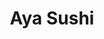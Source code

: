 ---
layout: place
title: "Aya Sushi"
permalink: /new-york/new-york/aya-sushi.html
stateAbbr: NY
stateName: New York
cityName: New York
seo:
  name: "Aya Sushi"
  type: Restaurant
  links: http://www.ayasushinewyork.com/
description: "Tiny, unadorned sushi place also preparing a long menu of familiar Japanese entrees. Looking for sushi in New York, New York? Check out Aya Sushi for a delig..."
place_id: ChIJM3uuJq1ZwokRyQ7JC-KW_6w
photos:
  - name: >-
      places/ChIJM3uuJq1ZwokRyQ7JC-KW_6w/photos/AeeoHcKj1F3N9elOHwfWKk4f3yF66m_whVXyys-dubCds3LKqYCKRtRwX7X7HhPRTkcPMIZukZCHlay7nyfYphXNSH6HtwZTi9hrkBxP9CzG4VMmHK8k6IDrEQY5D2B1XD-Ws0yYYTeEBhpcn9UHTegBKf_y74S582MuYLbbcA-NC4quX9r8PxWVvDN6AzpiyMT86mFXmD1mVpq5m8HufWKokbNeSnjNnoz21nDEQDy8pKsZB7_g8UzNSOklMa7UOLUsotadzPrVQhzgmQxBN0bHtyncmdHOsCgfm2Xxv45JkmfKhU80U8mHuN8n_f9f9z95RFWYNVPeum9XyWMvIUj-zNeThfZkgXFRHLH95Jo1ly3cEJzQDDqiqXSkpGG9gKftejz6uePWI0IBCApvt60GjG9e8tgI6tx_rmrb_m5ixd5x1yjO
    widthPx: 4032
    heightPx: 3024
    authorAttributions:
      - displayName: Lenny Mauricio
        uri: https://maps.google.com/maps/contrib/102198218803852753632
        photoUri: >-
          https://lh3.googleusercontent.com/a-/ALV-UjW6v0k46hVlMP3T6747utqsPpLwgm0pkBJXa5hvpoHRZv3_S1Vw=s100-p-k-no-mo
    flagContentUri: >-
      https://www.google.com/local/imagery/report/?cb_client=maps_api_places.places_api&image_key=!1e10!2sCIHM0ogKEICAgIDut_vx9AE&hl=en-US
    googleMapsUri: >-
      https://www.google.com/maps/place//data=!3m4!1e2!3m2!1sCIHM0ogKEICAgIDut_vx9AE!2e10!4m2!3m1!1s0x89c259ad26ae7b33:0xacff96e20bc90ec9
  - name: >-
      places/ChIJM3uuJq1ZwokRyQ7JC-KW_6w/photos/AeeoHcJwTyNIpR2dkupYNMFzZ_QfbvBWF5QKmPM540Zu3Q5PFqxe2e_Mf_kxtT80MAATMyCwmT9YYBfosyDlaCUqwC3vRKjqRCmVpBG_xSf01uG-RRkxmMicDMpxdc61_zxfrn7MEFu1f4cL3nKeEE4MSbWaZrJv2ii43VpQQGJV0DgRzAlL013W0LXAQ4PwzSS_lLGcdM1DmYzn4ptFAU8erGK1NtHLNG6kh_UXwVqH4x03rO73vp1chHPH0NmFKKt70LVBEEVSjtIjt6UNKC3zYy2Fqq1uMBrwFgrOxLhkfFRfuJkZ3TuDTHB8-uAj7O_opwrsUfZQKPMbI9-jByHKZJYnXK2Otf56Hn9Eigog_c66vQZre23UU9GLpFMauhG45SH6YFXRw0I22bzapoioiNV3vhSOaDJ_gmHOAiJK794y6g
    widthPx: 794
    heightPx: 1064
    authorAttributions:
      - displayName: Aymê Sena
        uri: https://maps.google.com/maps/contrib/110055916092652340465
        photoUri: >-
          https://lh3.googleusercontent.com/a-/ALV-UjUumLNgqYl5ZtshdJgsBikiB271YOjEIh-N9fkKwa6WHA-koi7x=s100-p-k-no-mo
    flagContentUri: >-
      https://www.google.com/local/imagery/report/?cb_client=maps_api_places.places_api&image_key=!1e10!2sCIHM0ogKEICAgICjzYekJQ&hl=en-US
    googleMapsUri: >-
      https://www.google.com/maps/place//data=!3m4!1e2!3m2!1sCIHM0ogKEICAgICjzYekJQ!2e10!4m2!3m1!1s0x89c259ad26ae7b33:0xacff96e20bc90ec9
  - name: >-
      places/ChIJM3uuJq1ZwokRyQ7JC-KW_6w/photos/AeeoHcIAOH06cpimYs2D3H50vtIDUw8EnC94Duk1Eeoq9Nq5jdkdC_E33735QSCb1MMQAJAzbnReQBa-FhGoDJZUW144tsqX9CYZEX4XIO-5IbzyEDXmVsmAGnXlGgHbbxLZ2SEry4bSX_g1XaZigT3JbQR0YOv8v-jG2yM4zWhq3SLKVFxcqTBeHncw2FBv8H1glwexfZ-sD52jLOcl3ANIezlw4VjoaCAiCMXBM3YjktTZc_XBOniyOBnAvWFCV8RZVkYl2Mu2O1_i7fJWGgeKbXSmot7Z7nOJLJxVvYJSLvv2miOhPPxUpGHoca2s4CtO7Q1XTUxzGArgfPEdYjhcv46Yr8KT71qFaVrKxAs6Ty0c6K0TNisOU7BHuitUY3DfxQcr3E7KxH6SJ5RmzFtRb5Tymwgk0XDFegYD6GYO1vZejw
    widthPx: 2268
    heightPx: 4032
    authorAttributions:
      - displayName: Alek Lozan
        uri: https://maps.google.com/maps/contrib/103144385287016419237
        photoUri: >-
          https://lh3.googleusercontent.com/a-/ALV-UjWulbCTdpFkpiAOqHCQuTSvYqOLRQFDlJgbLVVluQSIDnDXiipb=s100-p-k-no-mo
    flagContentUri: >-
      https://www.google.com/local/imagery/report/?cb_client=maps_api_places.places_api&image_key=!1e10!2sCIHM0ogKEICAgIDejOviBQ&hl=en-US
    googleMapsUri: >-
      https://www.google.com/maps/place//data=!3m4!1e2!3m2!1sCIHM0ogKEICAgIDejOviBQ!2e10!4m2!3m1!1s0x89c259ad26ae7b33:0xacff96e20bc90ec9
  - name: >-
      places/ChIJM3uuJq1ZwokRyQ7JC-KW_6w/photos/AeeoHcJeJXmjOror3YoU9-6nyUMFZNDjDNxKxW--JhSA-n9np-oJFkwRMyuxwTQjgRtZrCIwVj8yLaW1XgYA9o3eohdgtpTQHF2OE2oeUbxgt_4ABSKohXYXTXNmmftkxxptFwYG9FI70fDoxv_5a8eqBWj7yJLqHCcIS4D6Ms3lYTumXh5855d9XMhXA4kih9R6FF1f9GmL8VJGlnYGVMFcHFS32C1I90apzhYN9-qiuFiAtbSEpQ8WNzi89lFRLP6APts09RZYmNSUdblKmhrmjzEp3E-WPIAfHfpN3M5yqXwvMKAh1aZ_N4zlb81tQYZD3CZWBzKwsbYmmrtJXVxvDofRcKCvmSCBvBXM7WwARILcUNoffvxnxQv5JNZ6cFSw4t3nuk7GaKjGs-AL0-q_h4QFEaQhtAhdd2FaG6yUrZD9v4Y
    widthPx: 3853
    heightPx: 2553
    authorAttributions:
      - displayName: Lenny Mauricio
        uri: https://maps.google.com/maps/contrib/102198218803852753632
        photoUri: >-
          https://lh3.googleusercontent.com/a-/ALV-UjW6v0k46hVlMP3T6747utqsPpLwgm0pkBJXa5hvpoHRZv3_S1Vw=s100-p-k-no-mo
    flagContentUri: >-
      https://www.google.com/local/imagery/report/?cb_client=maps_api_places.places_api&image_key=!1e10!2sCIHM0ogKEICAgICeoLHgjQE&hl=en-US
    googleMapsUri: >-
      https://www.google.com/maps/place//data=!3m4!1e2!3m2!1sCIHM0ogKEICAgICeoLHgjQE!2e10!4m2!3m1!1s0x89c259ad26ae7b33:0xacff96e20bc90ec9
  - name: >-
      places/ChIJM3uuJq1ZwokRyQ7JC-KW_6w/photos/AeeoHcLPa3g97d1Oe-Tfw5C4KK1eaWEUdPrtInt8mdzbL1JGtCtgBnTeUSwnoOh40WM7CBg7f0wy7ApNqF2h4-8LC-h7Y09zvBa8DyYH9DEllECsgRWKFpQFIL6jqvp_7IAdlwK6_Xl1MvjKNNrv8MS2cP1peonOSoEsIWJyBUezHFyv8Gcql7bq6gN-rGiWiUg-xGiFVpJywE_sQc-zvs7zSxx8YnJsl8CDqvyqNjsSPOcvpny5DFHfaza4ewBlIlNqcR8OvLY1ec7uH1iN8ny_7pyP8mShcxVCQa_jpOw-za7MMIfABssCm0cIqbaCaUoi-e_9EKD_x9ncSweaGCQ-9a_nv_Sg7hCwwzeEwFy9BBR8CsRDCbSuYzPMkH5kYG4htSsE0Xd1BQGpynXNm4Ntyy3W3665Qc5Ns0Fi9Yb6jlpyESwG
    widthPx: 4000
    heightPx: 3000
    authorAttributions:
      - displayName: Pitipat Wongsittikan
        uri: https://maps.google.com/maps/contrib/113216533829705099157
        photoUri: >-
          https://lh3.googleusercontent.com/a-/ALV-UjURjwyDrcnEIqjEwfLEaQOu8jpDvrZBwE5r207ltiD5EABZhX_1=s100-p-k-no-mo
    flagContentUri: >-
      https://www.google.com/local/imagery/report/?cb_client=maps_api_places.places_api&image_key=!1e10!2sCIHM0ogKEICAgICXicHb1AE&hl=en-US
    googleMapsUri: >-
      https://www.google.com/maps/place//data=!3m4!1e2!3m2!1sCIHM0ogKEICAgICXicHb1AE!2e10!4m2!3m1!1s0x89c259ad26ae7b33:0xacff96e20bc90ec9
  - name: >-
      places/ChIJM3uuJq1ZwokRyQ7JC-KW_6w/photos/AeeoHcL2z5unMg-0nQAdY8QHRDHiBtuKh5X7a7b0rkaHPb3LS80xiVKsLl5JUQGMzMj-dJozmUby4YhWnaVn9qn_Ziet8uNuxq4buDl2GihGTFCxksApuj6kgKah772IRKCozQ6vwEhizGzsWRaYGEb-x8l_4fKpSmVCqBCyCzqiaGk1mDM6fQDB663jgouS28VlKVafg3u0_zoeDAENIHzVbWIq5Jkqr_D3xjVYxVWpP0eLwFUI_stmreVYGke6DNJ4olWLX-v4pRMbtxQpVv5N-GdUv9qXk8NSGNeqVRfpzFZe9gqzBJIBPSsOIiBCdgYToIZ51H7_qg4vzlzwWYhZZqK92N9nMuhLacWvrAAA5rjzA09RUElUearxyWc2-OZQ5dPAYKvQePacyUKEgIg58zUyD3DAU648Hh5H4wgUqHdvmTsp
    widthPx: 3072
    heightPx: 4096
    authorAttributions:
      - displayName: Patrice Calvert
        uri: https://maps.google.com/maps/contrib/100211367441112704734
        photoUri: >-
          https://lh3.googleusercontent.com/a-/ALV-UjWdsAwH3OP_v6RDrckaT9HUJME6TtdiCCPKs11YGf7jR-RPuHU5=s100-p-k-no-mo
    flagContentUri: >-
      https://www.google.com/local/imagery/report/?cb_client=maps_api_places.places_api&image_key=!1e10!2sCIHM0ogKEICAgICj68mWgAE&hl=en-US
    googleMapsUri: >-
      https://www.google.com/maps/place//data=!3m4!1e2!3m2!1sCIHM0ogKEICAgICj68mWgAE!2e10!4m2!3m1!1s0x89c259ad26ae7b33:0xacff96e20bc90ec9
  - name: >-
      places/ChIJM3uuJq1ZwokRyQ7JC-KW_6w/photos/AeeoHcIIRtL9wPIEzbiJ-9zBcYod_uoHTIUq-y-7-NhX_J8Qsaj6zNMZzh4SNOZ0lokTD6C-05YeqVLQEAl0ehkCCsk6jNLbYEED0xViDRPZ5kCMzueSFNT5s-MYTvVJinx4-tOsR7HP4dkVt3pEgYNlJ4qJPoyx6_fBVUr87X8OZ3wuw9KfodZG5fcZSmuPySR-tGWm9e5-pvSNs21Ub6H38BM1nBqSNzAbwCQ5KsEKQSa0Ix_8Qnaycj7B0C5LR6z0vIDXruuAeHaz6Ug6B_1-53EUZ6PZ-MMZr7NdGqhsLhwtfTlIS0Jc68NDkVEZEx-q30jzNwrsV3oenkxNTASTXO-22F45JhKRCBBXkykfKOTaOp9oqqJ-gy3Sb7wqAd3mTAxIeRzTMDgty5V4gBh_2X8SltKL3RmT7rf-R0P-bDQAcDgw
    widthPx: 3096
    heightPx: 4128
    authorAttributions:
      - displayName: Helene Plantier
        uri: https://maps.google.com/maps/contrib/116228854900151864138
        photoUri: >-
          https://lh3.googleusercontent.com/a-/ALV-UjXI7xH4NongkEpAswddJlodWPNeOS1EeE414kkZ0gaKzhLibNU=s100-p-k-no-mo
    flagContentUri: >-
      https://www.google.com/local/imagery/report/?cb_client=maps_api_places.places_api&image_key=!1e10!2sCIHM0ogKEICAgICh2oOy5gE&hl=en-US
    googleMapsUri: >-
      https://www.google.com/maps/place//data=!3m4!1e2!3m2!1sCIHM0ogKEICAgICh2oOy5gE!2e10!4m2!3m1!1s0x89c259ad26ae7b33:0xacff96e20bc90ec9
  - name: >-
      places/ChIJM3uuJq1ZwokRyQ7JC-KW_6w/photos/AeeoHcK2_nhAFGuw3E3_2RiU1tViBBG9FY9wGyjXbAwx0XzT4FbnihJy1xVZAmZm3tWT0qrGFTadeUlSSADBEXSYHvltTCwmTyu5dfBrI1o4qrICQSGgdYKZ2ltV6W8ufZxQ5s3zb9heen-CWfxBQ6bsd1Q8EBVxq-C6pa7ge3b3JUgQvF5zWtKOJvrCHMi8Rt_hIDm0Vw2jGeskW21VlyatEI_-qrfhm1J8_ggd2AMVHATbo9MK_0uhB6gOM6wioL5dIfPdMliIm_ffDxEhNmtapni5j1cXnbvfr7dwz6K_KlAOwI_PkJ3vZ_wmQ3AbRxkYqhyEvqa3OAuXv76G79yHYjeXPSZ14VfzuVLZPVbkG74IfEnHCwv9-u-HKF-EjFsgE4DWWGEX8LsX0r3ETbqlP-ImLMqP6VnxRr0Ws55hvvT1kQ
    widthPx: 4000
    heightPx: 3000
    authorAttributions:
      - displayName: MIN CHEOL KIM
        uri: https://maps.google.com/maps/contrib/109493924021662804311
        photoUri: >-
          https://lh3.googleusercontent.com/a-/ALV-UjUQkpPYIxXnJxND785o24oM6NVvpQMBVmX1T4Iyza8ONuEuQgMXuw=s100-p-k-no-mo
    flagContentUri: >-
      https://www.google.com/local/imagery/report/?cb_client=maps_api_places.places_api&image_key=!1e10!2sCIHM0ogKEICAgIDt96ehWA&hl=en-US
    googleMapsUri: >-
      https://www.google.com/maps/place//data=!3m4!1e2!3m2!1sCIHM0ogKEICAgIDt96ehWA!2e10!4m2!3m1!1s0x89c259ad26ae7b33:0xacff96e20bc90ec9
  - name: >-
      places/ChIJM3uuJq1ZwokRyQ7JC-KW_6w/photos/AeeoHcK-wJWVYFQfHgo5lAzDbDEZxW6Wv8vKYgIanwkuZnwva4UKXT2sBwQmwJBFHQYCPBJYLh6_6NrebiW34Eq3iO1MzhK-waSXMuRMsP1dnBqtkTjORihA0T2VLLiZAg-HtLfIReAlociOnUQNru-VUNrZxKBQ3gYMgNjs6oXMH5mjD9KducG-eGrIBU8MFIkrkvm-WJCY-WTyACwACeAJcLGrpMpSMpjMuZfD-XDuLXqfIoUTYHkUu4e08g5euIfsiHLkg9ptKm9Zk5xeu3I1BqM1laPqVobAIbMH7HUipJlffJj2o0zyCZoYAH4ZKvfHzLNLvS5dJDto8_FrQIaQImHCPo2kmZetP8PCzokahq1y8Vr9_AqsYxiI9gqZvo-yM-acTYvc2JMKYN2EC5XTdh2ca9nfuIbG-MUbz2oSnN2dJubg
    widthPx: 4000
    heightPx: 3000
    authorAttributions:
      - displayName: MIN CHEOL KIM
        uri: https://maps.google.com/maps/contrib/109493924021662804311
        photoUri: >-
          https://lh3.googleusercontent.com/a-/ALV-UjUQkpPYIxXnJxND785o24oM6NVvpQMBVmX1T4Iyza8ONuEuQgMXuw=s100-p-k-no-mo
    flagContentUri: >-
      https://www.google.com/local/imagery/report/?cb_client=maps_api_places.places_api&image_key=!1e10!2sCIHM0ogKEICAgIDt96eh2AE&hl=en-US
    googleMapsUri: >-
      https://www.google.com/maps/place//data=!3m4!1e2!3m2!1sCIHM0ogKEICAgIDt96eh2AE!2e10!4m2!3m1!1s0x89c259ad26ae7b33:0xacff96e20bc90ec9
  - name: >-
      places/ChIJM3uuJq1ZwokRyQ7JC-KW_6w/photos/AeeoHcKOkmwDfIihvpyPoJCtlqagmaApVCOnBjsopF6zHXeoNMok-gBX73fxwsLisEvSC8VvhCKy0GSsOsReCUFNDNX6A25i1eiktUaqAIm5al7s0Tgi4pfVhROMZ3awao0ho4pSKcc3UuCaQxyuKTW0-BA30VFMStVxW3t_DJ1-48zcIAPsdTmk7wPg0ZKvHJWTBk74LRjJyHLqg-alHcq_ZDeNciFmNCbdmj3dJb89j-5bLXyBHPxu68b5ZPMPOgPnmso_FO0Qar9L3Y9OLwNFH6Fg7KyCFuKLVV7cCjnbWy6Cg61fQNWR4jJZgWQeWzw4E5Ne8CK3MjKlIO-e9D5J8KyRi25xGHxnwZtabdFwK_zkMzmj104Z2tecSsgRDjsZD-LeygLiRGFeGf076EnnQ_sYCJ0CFmn6x9S-5eoBLTtHFw
    widthPx: 3024
    heightPx: 4032
    authorAttributions:
      - displayName: Berry Enloe
        uri: https://maps.google.com/maps/contrib/101997693552663158317
        photoUri: >-
          https://lh3.googleusercontent.com/a-/ALV-UjUX9LWAQD9p5TSO1_7hmC3d03UKcfADpYiBCz_wtWxCde3FEf8=s100-p-k-no-mo
    flagContentUri: >-
      https://www.google.com/local/imagery/report/?cb_client=maps_api_places.places_api&image_key=!1e10!2sCIHM0ogKEICAgICBzPC3DA&hl=en-US
    googleMapsUri: >-
      https://www.google.com/maps/place//data=!3m4!1e2!3m2!1sCIHM0ogKEICAgICBzPC3DA!2e10!4m2!3m1!1s0x89c259ad26ae7b33:0xacff96e20bc90ec9
address: 314 W 39th St, New York, NY 10018, USA
street: 314 W 39th St
city: New York
state: NY
zip: '10018'
country: USA
neighborhood: null
latitude: '40.755486'
longitude: '-73.992178'
accessibility_options:
  wheelchairAccessibleParking: false
business_status: OPERATIONAL
name: Aya Sushi
google_maps_links:
  directionsUri: >-
    https://www.google.com/maps/dir//''/data=!4m7!4m6!1m1!4e2!1m2!1m1!1s0x89c259ad26ae7b33:0xacff96e20bc90ec9!3e0
  placeUri: https://maps.google.com/?cid=12465848191189323465
  writeAReviewUri: >-
    https://www.google.com/maps/place//data=!4m3!3m2!1s0x89c259ad26ae7b33:0xacff96e20bc90ec9!12e1
  reviewsUri: >-
    https://www.google.com/maps/place//data=!4m4!3m3!1s0x89c259ad26ae7b33:0xacff96e20bc90ec9!9m1!1b1
  photosUri: >-
    https://www.google.com/maps/place//data=!4m3!3m2!1s0x89c259ad26ae7b33:0xacff96e20bc90ec9!10e5
primary_type: Sushi Restaurant
opening_hours:
  regular: null
  current: null
secondary_opening_hours:
  regular:
    weekdayDescriptions: null
    type: null
  current:
    weekdayDescriptions: null
    type: null
phone: (212) 221-5849
price_level: PRICE_LEVEL_MODERATE
price_range: $10 &ndash; $20
rating: '4.3'
rating_count: 339
website: http://www.ayasushinewyork.com/
reviews:
  - name: >-
      places/ChIJM3uuJq1ZwokRyQ7JC-KW_6w/reviews/ChZDSUhNMG9nS0VJQ0FnSURmNXRuWUt3EAE
    relativePublishTimeDescription: 3 months ago
    rating: 3
    text:
      text: >-
        Super basic kinda-Asian restaurant, with a nice staff making average
        sushi. I'm rating this against the best of the best, but let me be
        clear: I will frequent this place again. Around Times Square, the
        quality here is just good enough and the trust just good enough that I
        would rather eat here than most other $30-or-less meal places in Times
        Square. So I'm not sure how to rate this: four stars b/c of the
        comparison with the rest of Times Square, or three stars b/c of the
        comparison with, say, Long Island City?


        Anyway, get a roll, they're well-sized. I also got the seemingly silly
        tuna pizza. The crust does hold up but isn't that crunchy when taken
        out, so eat that one there.
      languageCode: en
    originalText:
      text: >-
        Super basic kinda-Asian restaurant, with a nice staff making average
        sushi. I'm rating this against the best of the best, but let me be
        clear: I will frequent this place again. Around Times Square, the
        quality here is just good enough and the trust just good enough that I
        would rather eat here than most other $30-or-less meal places in Times
        Square. So I'm not sure how to rate this: four stars b/c of the
        comparison with the rest of Times Square, or three stars b/c of the
        comparison with, say, Long Island City?


        Anyway, get a roll, they're well-sized. I also got the seemingly silly
        tuna pizza. The crust does hold up but isn't that crunchy when taken
        out, so eat that one there.
      languageCode: en
    authorAttribution:
      displayName: Syed Ashrafulla
      uri: https://www.google.com/maps/contrib/109064557960791093228/reviews
      photoUri: >-
        https://lh3.googleusercontent.com/a-/ALV-UjWmS0WN8YvyXCg6mBCPBQ5DRaZ_GOZqa-yx-cthzBQbuMJ0lSdkOQ=s128-c0x00000000-cc-rp-mo
    publishTime: '2025-01-06T05:23:19.736793Z'
    flagContentUri: >-
      https://www.google.com/local/review/rap/report?postId=ChZDSUhNMG9nS0VJQ0FnSURmNXRuWUt3EAE&d=17924085&t=1
    googleMapsUri: >-
      https://www.google.com/maps/reviews/data=!4m6!14m5!1m4!2m3!1sChZDSUhNMG9nS0VJQ0FnSURmNXRuWUt3EAE!2m1!1s0x89c259ad26ae7b33:0xacff96e20bc90ec9
  - name: >-
      places/ChIJM3uuJq1ZwokRyQ7JC-KW_6w/reviews/ChZDSUhNMG9nS0VJQ0FnTURBeGVMMFhnEAE
    relativePublishTimeDescription: 2 months ago
    rating: 3
    text:
      text: >-
        I liked AYA experience. Nice sushi when you crave a cozy place close to
        Times and Port Authority.


        Friendly staff!
      languageCode: en
    originalText:
      text: >-
        I liked AYA experience. Nice sushi when you crave a cozy place close to
        Times and Port Authority.


        Friendly staff!
      languageCode: en
    authorAttribution:
      displayName: Shima Rastgordani
      uri: https://www.google.com/maps/contrib/116082460125722880440/reviews
      photoUri: >-
        https://lh3.googleusercontent.com/a-/ALV-UjUAi3dTrHRvoUEjzAaU6qU2t4YvzC6hXEbeZRn61_fHps1ZK5c=s128-c0x00000000-cc-rp-mo-ba3
    publishTime: '2025-02-10T12:53:55.366170Z'
    flagContentUri: >-
      https://www.google.com/local/review/rap/report?postId=ChZDSUhNMG9nS0VJQ0FnTURBeGVMMFhnEAE&d=17924085&t=1
    googleMapsUri: >-
      https://www.google.com/maps/reviews/data=!4m6!14m5!1m4!2m3!1sChZDSUhNMG9nS0VJQ0FnTURBeGVMMFhnEAE!2m1!1s0x89c259ad26ae7b33:0xacff96e20bc90ec9
  - name: >-
      places/ChIJM3uuJq1ZwokRyQ7JC-KW_6w/reviews/ChZDSUhNMG9nS0VJQ0FnSUNYaWNIYkZBEAE
    relativePublishTimeDescription: 5 months ago
    rating: 3
    text:
      text: >-
        An okay place for an asian food visit. The reason I said 'asian', not
        japanese, because the main entree seems to have a mix of
        thai/chinese/japanese food.


        It has reasonable price and close by the Port of Authority enough that
        you can stop by for a quick meal before departure.
      languageCode: en
    originalText:
      text: >-
        An okay place for an asian food visit. The reason I said 'asian', not
        japanese, because the main entree seems to have a mix of
        thai/chinese/japanese food.


        It has reasonable price and close by the Port of Authority enough that
        you can stop by for a quick meal before departure.
      languageCode: en
    authorAttribution:
      displayName: Pitipat Wongsittikan
      uri: https://www.google.com/maps/contrib/113216533829705099157/reviews
      photoUri: >-
        https://lh3.googleusercontent.com/a-/ALV-UjURjwyDrcnEIqjEwfLEaQOu8jpDvrZBwE5r207ltiD5EABZhX_1=s128-c0x00000000-cc-rp-mo-ba4
    publishTime: '2024-10-17T23:10:14.382001Z'
    flagContentUri: >-
      https://www.google.com/local/review/rap/report?postId=ChZDSUhNMG9nS0VJQ0FnSUNYaWNIYkZBEAE&d=17924085&t=1
    googleMapsUri: >-
      https://www.google.com/maps/reviews/data=!4m6!14m5!1m4!2m3!1sChZDSUhNMG9nS0VJQ0FnSUNYaWNIYkZBEAE!2m1!1s0x89c259ad26ae7b33:0xacff96e20bc90ec9
  - name: >-
      places/ChIJM3uuJq1ZwokRyQ7JC-KW_6w/reviews/ChZDSUhNMG9nS0VJQ0FnTUNnc28tUkl3EAE
    relativePublishTimeDescription: a month ago
    rating: 4
    text:
      text: >-
        I recently visited Aya Sushi and was blown away by their signature
        assorted sushi and sashimi platter. Each bite was a delightful explosion
        of fresh, meticulously crafted flavor. I loved the modern ambiance and
        attentive service. It exceeded my expectations and left me with a truly
        remarkable experience.
      languageCode: en
    originalText:
      text: >-
        I recently visited Aya Sushi and was blown away by their signature
        assorted sushi and sashimi platter. Each bite was a delightful explosion
        of fresh, meticulously crafted flavor. I loved the modern ambiance and
        attentive service. It exceeded my expectations and left me with a truly
        remarkable experience.
      languageCode: en
    authorAttribution:
      displayName: Yugesh Baral
      uri: https://www.google.com/maps/contrib/110753347591185131000/reviews
      photoUri: >-
        https://lh3.googleusercontent.com/a-/ALV-UjXAZ4DJksGtGfn6NfdE_rQCVUDfB3NZoKU6pcjciuEjk2FY3-Z9=s128-c0x00000000-cc-rp-mo-ba4
    publishTime: '2025-02-15T18:32:20.183623Z'
    flagContentUri: >-
      https://www.google.com/local/review/rap/report?postId=ChZDSUhNMG9nS0VJQ0FnTUNnc28tUkl3EAE&d=17924085&t=1
    googleMapsUri: >-
      https://www.google.com/maps/reviews/data=!4m6!14m5!1m4!2m3!1sChZDSUhNMG9nS0VJQ0FnTUNnc28tUkl3EAE!2m1!1s0x89c259ad26ae7b33:0xacff96e20bc90ec9
  - name: >-
      places/ChIJM3uuJq1ZwokRyQ7JC-KW_6w/reviews/ChdDSUhNMG9nS0VJQ0FnSUNBdDl6b3dnRRAB
    relativePublishTimeDescription: 7 years ago
    rating: 3
    text:
      text: >-
        This place is small but serves perfectly acceptable Sushi. The Miso was
        tasty and the Sushi selection was good. I wasn't overawed but I did
        enjoy the food. It is very close to the Hilton Hampton Inn. If you are
        looking for a reasonably priced meal fairly close to Penn station and
        Times Square then this is a good choice.
      languageCode: en
    originalText:
      text: >-
        This place is small but serves perfectly acceptable Sushi. The Miso was
        tasty and the Sushi selection was good. I wasn't overawed but I did
        enjoy the food. It is very close to the Hilton Hampton Inn. If you are
        looking for a reasonably priced meal fairly close to Penn station and
        Times Square then this is a good choice.
      languageCode: en
    authorAttribution:
      displayName: Sushila Nair
      uri: https://www.google.com/maps/contrib/100725187724454311858/reviews
      photoUri: >-
        https://lh3.googleusercontent.com/a-/ALV-UjVbSQfaMj8h9AjwB6SecMvp-KQM9muc8RQVkSuOk8yYMaZRxzSt=s128-c0x00000000-cc-rp-mo-ba4
    publishTime: '2017-06-26T21:49:49.925Z'
    flagContentUri: >-
      https://www.google.com/local/review/rap/report?postId=ChdDSUhNMG9nS0VJQ0FnSUNBdDl6b3dnRRAB&d=17924085&t=1
    googleMapsUri: >-
      https://www.google.com/maps/reviews/data=!4m6!14m5!1m4!2m3!1sChdDSUhNMG9nS0VJQ0FnSUNBdDl6b3dnRRAB!2m1!1s0x89c259ad26ae7b33:0xacff96e20bc90ec9
parking_options:
  valetParking: false
payment_options:
  acceptsCreditCards: true
  acceptsDebitCards: true
  acceptsCashOnly: false
  acceptsNfc: true
allow_dogs: null
curbside_pickup: null
delivery: false
dine_in: true
good_for_children: null
good_for_groups: null
good_for_sports: false
live_music: false
menu_for_children: false
outdoor_seating: false
reservable: true
restroom: null
serves_beer: true
serves_breakfast: false
serves_brunch: false
serves_cocktails: null
serves_coffee: false
serves_dinner: true
serves_dessert: true
serves_lunch: true
serves_vegetarian_food: null
serves_wine: true
takeout: true
summary: >-
  Tiny, unadorned sushi place also preparing a long menu of familiar Japanese
  entrees.

---
